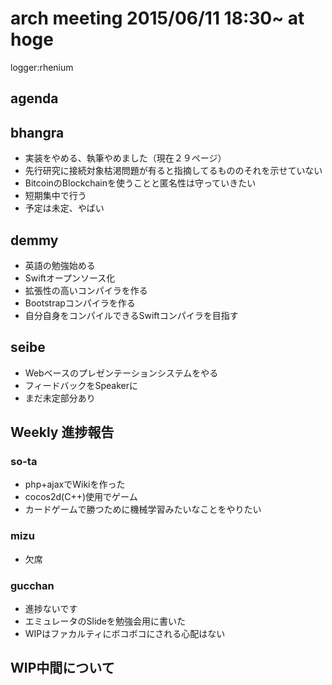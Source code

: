 arch meeting 2015/06/11 18:30~ at hoge
=====
logger:rhenium

agenda
------

## bhangra

* 実装をやめる、執筆やめました（現在２９ページ）
* 先行研究に接続対象枯渇問題が有ると指摘してるもののそれを示せていない
* BitcoinのBlockchainを使うことと匿名性は守っていきたい
* 短期集中で行う
* 予定は未定、やばい
## demmy

* 英語の勉強始める
* Swiftオープンソース化
* 拡張性の高いコンパイラを作る
* Bootstrapコンパイラを作る
* 自分自身をコンパイルできるSwiftコンパイラを目指す
## seibe
* Webベースのプレゼンテーションシステムをやる
* フィードバックをSpeakerに
* まだ未定部分あり
## Weekly 進捗報告

### so-ta
* php+ajaxでWikiを作った
* cocos2d(C++)使用でゲーム
* カードゲームで勝つために機械学習みたいなことをやりたい
### mizu
* 欠席
### gucchan
* 進捗ないです
* エミュレータのSlideを勉強会用に書いた
* WIPはファカルティにボコボコにされる心配はない
## WIP中間について
